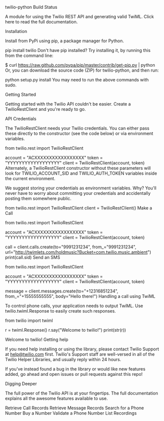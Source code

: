 twilio-python
Build Status

A module for using the Twilio REST API and generating valid TwiML. Click here to read the full documentation.

Installation

Install from PyPi using pip, a package manager for Python.

pip install twilio
Don't have pip installed? Try installing it, by running this from the command line:

$ curl https://raw.github.com/pypa/pip/master/contrib/get-pip.py | python
Or, you can download the source code (ZIP) for twilio-python, and then run:

python setup.py install
You may need to run the above commands with sudo.

Getting Started

Getting started with the Twilio API couldn't be easier. Create a TwilioRestClient and you're ready to go.

API Credentials

The TwilioRestClient needs your Twilio credentials. You can either pass these directly to the constructor (see the code below) or via environment variables.

from twilio.rest import TwilioRestClient

account = "ACXXXXXXXXXXXXXXXXX"
token = "YYYYYYYYYYYYYYYYYY"
client = TwilioRestClient(account, token)
Alternately, a TwilioRestClient constructor without these parameters will look for TWILIO_ACCOUNT_SID and TWILIO_AUTH_TOKEN variables inside the current environment.

We suggest storing your credentials as environment variables. Why? You'll never have to worry about committing your credentials and accidentally posting them somewhere public.

from twilio.rest import TwilioRestClient
client = TwilioRestClient()
Make a Call

from twilio.rest import TwilioRestClient

account = "ACXXXXXXXXXXXXXXXXX"
token = "YYYYYYYYYYYYYYYYYY"
client = TwilioRestClient(account, token)

call = client.calls.create(to="9991231234",
                           from_="9991231234",
                           url="http://twimlets.com/holdmusic?Bucket=com.twilio.music.ambient")
print(call.sid)
Send an SMS

from twilio.rest import TwilioRestClient

account = "ACXXXXXXXXXXXXXXXXX"
token = "YYYYYYYYYYYYYYYYYY"
client = TwilioRestClient(account, token)

message = client.messages.create(to="+12316851234", from_="+15555555555",
                                 body="Hello there!")
Handling a call using TwiML

To control phone calls, your application needs to output TwiML. Use twilio.twiml.Response to easily create such responses.

from twilio import twiml

r = twiml.Response()
r.say("Welcome to twilio!")
print(str(r))
<?xml version="1.0" encoding="utf-8"?>
<Response><Say>Welcome to twilio!</Say></Response>
Getting help

If you need help installing or using the library, please contact Twilio Support at help@twilio.com first. Twilio's Support staff are well-versed in all of the Twilio Helper Libraries, and usually reply within 24 hours.

If you've instead found a bug in the library or would like new features added, go ahead and open issues or pull requests against this repo!

Digging Deeper

The full power of the Twilio API is at your fingertips. The full documentation explains all the awesome features available to use.

Retrieve Call Records
Retrieve Message Records
Search for a Phone Number
Buy a Number
Validate a Phone Number
List Recordings
